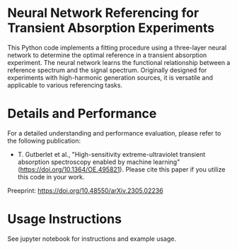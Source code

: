 # Neural Network Referencing for Transient Absorption Experiments

This Python code implements a fitting procedure using a three-layer neural network to determine the optimal reference in a transient absorption experiment. The neural network learns the functional relationship between a reference spectrum and the signal spectrum. Originally designed for experiments with high-harmonic generation sources, it is versatile and applicable to various referencing tasks.

# Details and Performance

For a detailed understanding and performance evaluation, please refer to the following publication:
- T. Gutberlet et al., "High-sensitivity extreme-ultraviolet transient absorption spectroscopy enabled by machine learning" (https://doi.org/10.1364/OE.495821). 
Please cite this paper if you utilize this code in your work.

Preeprint: https://doi.org/10.48550/arXiv.2305.02236

# Usage Instructions

See jupyter notebook for instructions and example usage.
